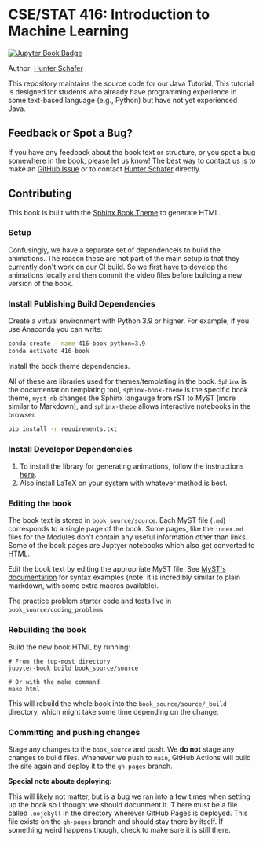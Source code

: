 # CSE/STAT 416: Introduction to Machine Learning

[![Jupyter Book Badge](https://jupyterbook.org/badge.svg)](https://hschafer.github.io/Intro-ML/)

Author: [Hunter Schafer](https://homes.cs.washington.edu/~hschafer/)

This repository maintains the source code for our Java Tutorial. This tutorial is designed for students who already have programming experience
in some text-based language (e.g., Python) but have not yet experienced Java.

## Feedback or Spot a Bug?

If you have any feedback about the book text or structure, or you spot a bug somewhere in the book, please let us know! The best way to contact us
is to make an [GitHub Issue](https://github.com/hschafer/Intro-ML/issues) or to contact [Hunter Schafer](https://homes.cs.washington.edu/~hschafer/) directly.

## Contributing

This book is built with the [Sphinx Book Theme](https://sphinx-book-theme.readthedocs.io/en/latest/index.html) to generate HTML.

### Setup

Confusingly, we have a separate set of dependenceis to build the animations. The reason these are not part of the main setup is that they currently don't work on our CI build. So we first have to develop the animations locally and then commit the video files before building a new version of the book.

### Install Publishing Build Dependencies

Create a virtual environment with Python 3.9 or higher. For example, if you use Anaconda you can write:

```bash
conda create --name 416-book python=3.9
conda activate 416-book
```

Install the book theme dependencies. 

All of these are libraries used for themes/templating in the book. `Sphinx` is the documentation templating tool, `sphinx-book-theme` is the specific book theme, `myst-nb` changes the Sphinx langauge from rST to MyST (more similar to Markdown), and `sphinx-thebe` allows interactive notebooks in the browser. 

```bash
pip install -r requirements.txt
```

### Install Develepor Dependencies

1. To install the library for generating animations, follow the instructions [here](https://docs.manim.community/en/stable/installation.html).
2. Also install LaTeX on your system with whatever method is best.

### Editing the book

The book text is stored in `book_source/source`. Each MyST file (`.md`) corresponds to a single page of the book. Some pages, like the `index.md` files for the Modules don't contain any useful information other than links. Some of the book pages are Juptyer notebooks which also get converted to HTML.

Edit the book text by editing the appropriate MyST file. See [MyST's documentation](https://myst-parser.readthedocs.io/en/latest/) for syntax examples (note: it is incredibly similar to plain markdown, with some extra macros available).

The practice problem starter code and tests live in `book_source/coding_problems`.

### Rebuilding the book

Build the new book HTML by running:

```
# From the top-most directory
jupyter-book build book_source/source

# Or with the make command
make html
```

This will rebuild the whole book into the `book_source/source/_build` directory, which might take some time depending on the change.

### Committing and pushing changes

Stage any changes to the `book_source` and push. We **do not** stage any changes to build files. Whenever we push to `main`,
GitHub Actions will build the site again and deploy it to the `gh-pages` branch.

**Special note aboute deploying:**

This will likely not matter, but is a bug we ran into a few times when setting up the book so I thought we should docunment it. T
here must be a file called `.nojekyll` in the directory wherever GitHub Pages is deployed. This file exists on the `gh-pages` branch
and should stay there by itself. If something weird happens though, check to make sure it is still there.

